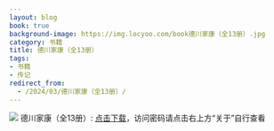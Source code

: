 ```yaml
---
layout: blog
book: true
background-image: https://img.locyoo.com/book德川家康（全13册）.jpg
category: 书籍
title: 德川家康（全13册）
tags:
- 书籍
- 传记
redirect_from:
  - /2024/03/德川家康（全13册）/
---
```

![](https://img.locyoo.com/book德川家康（全13册）.jpg)
德川家康（全13册）: <a name = "ref1" href="https://url18.ctfile.com/f/50983618-1377644761-0f8253?p=3619">点击下载</a>，访问密码请点击右上方“关于”自行查看